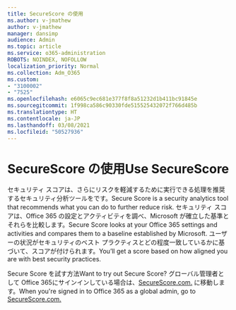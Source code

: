 ```yaml
---
title: SecureScore の使用
ms.author: v-jmathew
author: v-jmathew
manager: dansimp
audience: Admin
ms.topic: article
ms.service: o365-administration
ROBOTS: NOINDEX, NOFOLLOW
localization_priority: Normal
ms.collection: Adm_O365
ms.custom:
- "3100002"
- "7525"
ms.openlocfilehash: e6065c9ec681e377f8f8a51232d1b411bc91845e
ms.sourcegitcommit: 1f998ca586c90330fde515525432072f766d485b
ms.translationtype: HT
ms.contentlocale: ja-JP
ms.lasthandoff: 03/08/2021
ms.locfileid: "50527936"
---
```

# <a name="use-securescore"></a><span data-ttu-id="4f017-102">SecureScore の使用</span><span class="sxs-lookup"><span data-stu-id="4f017-102">Use SecureScore</span></span>

<span data-ttu-id="4f017-103">セキュリティ スコアは、さらにリスクを軽減するために実行できる処理を推奨するセキュリティ分析ツールをです。</span><span class="sxs-lookup"><span data-stu-id="4f017-103">Secure Score is a security analytics tool that recommends what you can do to further reduce risk.</span></span> <span data-ttu-id="4f017-104">セキュリティ スコアは、Office 365 の設定とアクティビティを調べ、Microsoft が確立した基準とそれらを比較します。</span><span class="sxs-lookup"><span data-stu-id="4f017-104">Secure Score looks at your Office 365 settings and activities and compares them to a baseline established by Microsoft.</span></span> <span data-ttu-id="4f017-105">ユーザーの状況がセキュリティのベスト プラクティスとどの程度一致しているかに基づいて、スコアが付けられます。</span><span class="sxs-lookup"><span data-stu-id="4f017-105">You’ll get a score based on how aligned you are with best security practices.</span></span>

<span data-ttu-id="4f017-106">Secure Score を試す方法</span><span class="sxs-lookup"><span data-stu-id="4f017-106">Want to try out Secure Score?</span></span> <span data-ttu-id="4f017-107">グローバル管理者として Office 365にサインインしている場合は、[SecureScore.com.](https://securescore.office.com/) に移動します。</span><span class="sxs-lookup"><span data-stu-id="4f017-107">When you're signed in to Office 365 as a global admin, go to [SecureScore.com.](https://securescore.office.com/)</span></span>
